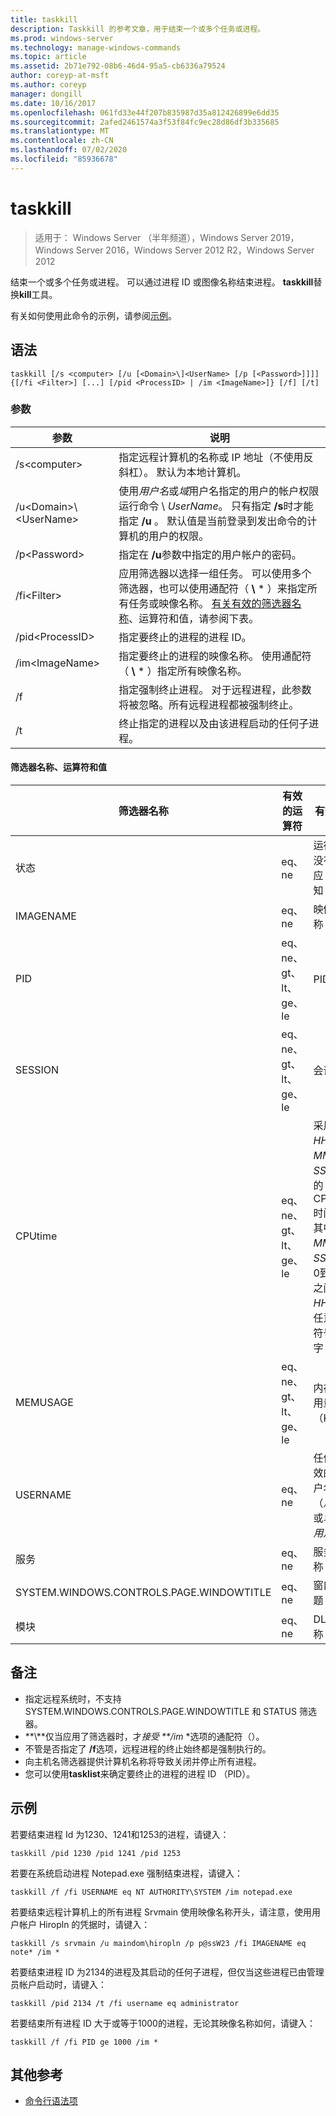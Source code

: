 ```yaml
---
title: taskkill
description: Taskkill 的参考文章，用于结束一个或多个任务或进程。
ms.prod: windows-server
ms.technology: manage-windows-commands
ms.topic: article
ms.assetid: 2b71e792-08b6-46d4-95a5-cb6336a79524
author: coreyp-at-msft
ms.author: coreyp
manager: dongill
ms.date: 10/16/2017
ms.openlocfilehash: 061fd33e44f207b835987d35a812426899e6dd35
ms.sourcegitcommit: 2afed2461574a3f53f84fc9ec28d86df3b335685
ms.translationtype: MT
ms.contentlocale: zh-CN
ms.lasthandoff: 07/02/2020
ms.locfileid: "85936678"
---
```

# <a name="taskkill"></a>taskkill

> 适用于： Windows Server （半年频道），Windows Server 2019，Windows Server 2016，Windows Server 2012 R2，Windows Server 2012

结束一个或多个任务或进程。 可以通过进程 ID 或图像名称结束进程。 **taskkill**替换**kill**工具。

有关如何使用此命令的示例，请参阅[示例](#examples)。

## <a name="syntax"></a>语法

```
taskkill [/s <computer> [/u [<Domain>\]<UserName> [/p [<Password>]]]] {[/fi <Filter>] [...] [/pid <ProcessID> | /im <ImageName>]} [/f] [/t]
```

### <a name="parameters"></a>参数

|         参数         |                                                                                                                                        说明                                                                                                                                        |
|---------------------------|-------------------------------------------------------------------------------------------------------------------------------------------------------------------------------------------------------------------------------------------------------------------------------------------|
|      /s\<computer>       |                                                                                    指定远程计算机的名称或 IP 地址（不使用反斜杠）。 默认为本地计算机。                                                                                     |
| /u\<Domain>\\\<UserName> | 使用*用户名*或*域*用户名指定的用户的帐户权限运行命令 \\ *UserName*。 只有指定 **/s**时才能指定 **/u** 。 默认值是当前登录到发出命令的计算机的用户的权限。 |
|      /p\<Password>       |                                                                                                   指定在 **/u**参数中指定的用户帐户的密码。                                                                                                   |
|       /fi\<Filter>       |          应用筛选器以选择一组任务。 可以使用多个筛选器，也可以使用通配符（ **\\** \* ）来指定所有任务或映像名称。 [有关有效的筛选器名称](#filter-names-operators-and-values)、运算符和值，请参阅下表。           |
|     /pid\<ProcessID>     |                                                                                                                 指定要终止的进程的进程 ID。                                                                                                                 |
|     /im\<ImageName>      |                                                                                指定要终止的进程的映像名称。 使用通配符（ **\\** \* ）指定所有映像名称。                                                                                |
|            /f             |                                                                    指定强制终止进程。 对于远程进程，此参数将被忽略。所有远程进程都被强制终止。                                                                     |
|            /t              |                                                                                                          终止指定的进程以及由该进程启动的任何子进程。                                                                                                          |

#### <a name="filter-names-operators-and-values"></a>筛选器名称、运算符和值

| 筛选器名称 |    有效的运算符     |                                                                有效值                                                                |
|-------------|------------------------|----------------------------------------------------------------------------------------------------------------------------------------------|
|   状态    |         eq、ne         |                                                 运行 &#124; 没有响应 &#124; 未知                                                 |
|  IMAGENAME  |         eq、ne         |                                                                  映像名称                                                                  |
|     PID     | eq、ne、gt、lt、ge、le |                                                                  PID 值                                                                   |
|   SESSION   | eq、ne、gt、lt、ge、le |                                                                会话号                                                                |
|   CPUtime   | eq、ne、gt、lt、ge、le | 采用<em>HH</em>**：**<em>MM</em>**：**<em>SS</em>格式的 CPU 时间，其中*MM*和*SS*介于0到59之间， *HH*是任意无符号数字 |
|  MEMUSAGE   | eq、ne、gt、lt、ge、le |                                                              内存使用量（KB）                                                              |
|  USERNAME   |         eq、ne         |                                               任何有效的用户名（*用户*或*域* \\ *用户*）                                               |
|  服务   |         eq、ne         |                                                                 服务名称                                                                 |
| SYSTEM.WINDOWS.CONTROLS.PAGE.WINDOWTITLE |         eq、ne         |                                                                 窗口标题                                                                 |
|   模块   |         eq、ne         |                                                                   DLL 名称                                                                   |

## <a name="remarks"></a>备注
* 指定远程系统时，不支持 SYSTEM.WINDOWS.CONTROLS.PAGE.WINDOWTITLE 和 STATUS 筛选器。
* **\\**仅当应用了筛选器时，才<em>接受 **/im</em> *选项的通配符（）。
* 不管是否指定了 **/f**选项，远程进程的终止始终都是强制执行的。
* 向主机名筛选器提供计算机名称将导致关闭并停止所有进程。
* 您可以使用**tasklist**来确定要终止的进程的进程 ID （PID）。

## <a name="examples"></a>示例

若要结束进程 Id 为1230、1241和1253的进程，请键入：

```
taskkill /pid 1230 /pid 1241 /pid 1253
```

若要在系统启动进程 Notepad.exe 强制结束进程，请键入：

```
taskkill /f /fi USERNAME eq NT AUTHORITY\SYSTEM /im notepad.exe
```

若要结束远程计算机上的所有进程 Srvmain 使用映像名称开头，请注意，使用用户帐户 Hiropln 的凭据时，请键入：

```
taskkill /s srvmain /u maindom\hiropln /p p@ssW23 /fi IMAGENAME eq note* /im *
```

若要结束进程 ID 为2134的进程及其启动的任何子进程，但仅当这些进程已由管理员帐户启动时，请键入：

```
taskkill /pid 2134 /t /fi username eq administrator
```

若要结束所有进程 ID 大于或等于1000的进程，无论其映像名称如何，请键入：

```
taskkill /f /fi PID ge 1000 /im *
```

## <a name="additional-references"></a>其他参考
- [命令行语法项](command-line-syntax-key.md)
